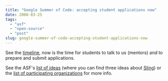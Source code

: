 ```yaml
---
title: "Google Summer of Code: accepting student applications now"
date: 2008-03-25
tags: 
  - "asf"
  - "open-source"
  - "post"
slug: google-summer-of-code-accepting-student-applications-now
---
```


See the [timeline](http://code.google.com/opensource/gsoc/2008/faqs.html#0.1_timeline), now is the time for students to talk to us (mentors) and to prepare and submit applications.

See the ASF's [list of ideas](http://wiki.apache.org/general/SummerOfCode2008) (where you can find three ideas about [Sling](http://incubator.apache.org/sling)) or the [list of participating organizations](http://code.google.com/soc/2008/) for more info.

